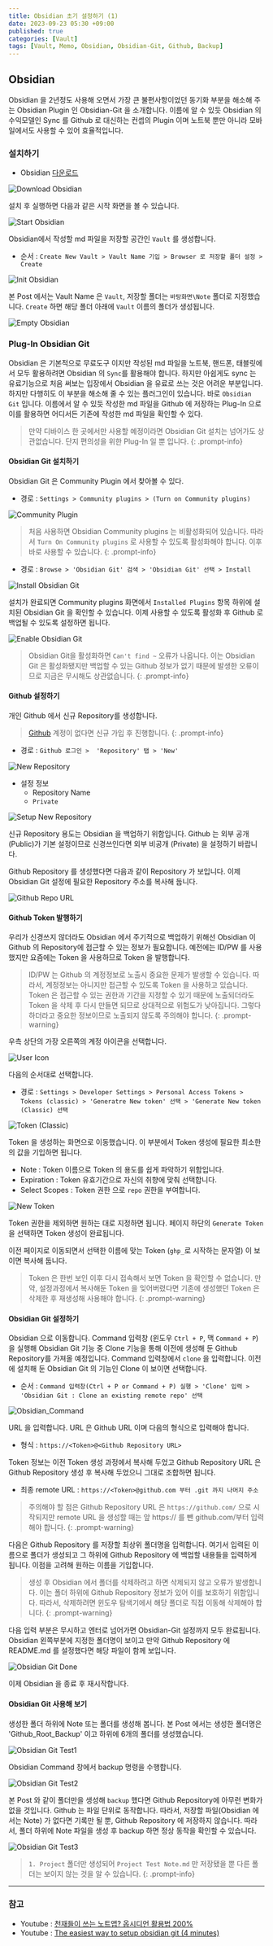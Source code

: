```yaml
---
title: Obsidian 초기 설정하기 (1)
date: 2023-09-23 05:30 +09:00
published: true
categories: [Vault]
tags: [Vault, Memo, Obsidian, Obsidian-Git, Github, Backup]
---
```


## Obsidian

Obsidian 을 2년정도 사용해 오면서 가장 큰 불편사항이었던 동기화 부분을 해소해 주는 Obsidian Plugin 인 Obsidian-Git 을 소개합니다. 
이름에 알 수 있듯 Obsidian 의 수익모델인 Sync 를 Github 로 대신하는 컨셉의 Plugin 이며 노트북 뿐만 아니라 모바일에서도 사용할 수 있어 효율적입니다. 


### 설치하기

- Obsidian [다운로드](https://obsidian.md/download)

![Download Obsidian](/dkei.github.io/assets/images/Obsidian_download.png)

설치 후 실행하면 다음과 같은 시작 화면을 볼 수 있습니다. 

![Start Obsidian](/dkei.github.io/assets/images/Obsidian_start.png)

Obsidian에서 작성할 md 파일을 저장할 공간인 `Vault` 를 생성합니다. 

- 순서 : `Create New Vault > Vault Name 기입 > Browser 로 저장할 폴더 설정 > Create`

![Init Obsidian](/dkei.github.io/assets/images/Obsidian_init.png)

본 Post 에서는 Vault Name 은 `Vault`, 저장할 폴더는 `바탕화면\Note` 폴더로 지정했습니다. `Create` 하면 해당 폴더 아래에 `Vault` 이름의 폴더가 생성됩니다. 

![Empty Obsidian](/dkei.github.io/assets/images/Obsidian_Empty.png)

### Plug-In Obsidian Git

Obsidian 은 기본적으로 무료도구 이지만 작성된 md 파일을 노트북, 핸드폰, 태블릿에서 모두 활용하려면 Obsidian 의 `Sync`를 활용해야 합니다. 하지만 아쉽게도 sync 는 유료기능으로 처음 써보는 입장에서 Obsidian 을 유료로 쓰는 것은 어려운 부분입니다. 하지만 다행히도 이 부분을 해소해 줄 수 있는 플러그인이 있습니다.  바로 `Obsidian Git` 입니다.
이름에서 알 수 있듯 작성한 md 파일을 Github 에 저장하는 Plug-In 으로 이를 활용하면 어디서든 기존에 작성한 md 파일을 확인할 수 있다. 

> 만약 디바이스 한 곳에서만 사용할 예정이라면 Obsidian Git 설치는 넘어가도 상관없습니다. 단지 편의성을 위한 Plug-In 일 뿐 입니다. 
{: .prompt-info}


#### Obsidian Git 설치하기

Obsidian Git 은 Community Plugin 에서 찾아볼 수 있다. 

- 경로 : `Settings > Community plugins > (Turn on Community plugins)`

![Community Plugin](/dkei.github.io/assets/images/Obsidian_Communityplugin.png)

> 처음 사용하면 Obsidian Community plugins 는 비활성화되어 있습니다. 따라서 `Turn On Community plugins` 로 사용할 수 있도록 활성화해야 합니다. 이후 바로 사용할 수 있습니다. 
{: .prompt-info}

- 경로 : `Browse > 'Obsidian Git' 검색 > 'Obsidian Git' 선택 > Install`

![Install Obsidian Git](/dkei.github.io/assets/images/Obsidian_Install_Git.png)

설치가 완료되면 Community plugins 화면에서 `Installed Plugins` 항목 하위에 설치된 Obsidian Git 을 확인할 수 있습니다. 이제 사용할 수 있도록 활성화 후 Github 로 백업될 수 있도록 설정하면 됩니다. 

![Enable Obsidian Git](/dkei.github.io/assets/images/Obsidian_Git_Enable.png)

> Obsidian Git을 활성화하면 `Can't find ~` 오류가 나옵니다. 이는 Obsidian Git 은 활성화됐지만 백업할 수 있는 Github 정보가 없기 때문에 발생한 오류이므로 지금은 무시해도 상관없습니다. 
{: .prompt-info}


#### Github 설정하기 

개인 Github 에서 신규 Repository를 생성합니다. 

> [Github](https://github.com) 계정이 없다면 신규 가입 후 진행합니다. 
{: .prompt-info}

- 경로 : `Github 로그인 >  'Repository' 탭 > 'New'`

![New Repository](/dkei.github.io/assets/images/Github_Repository_New_1.png)


- 설정 정보
    - Repository Name
    - `Private` 

![Setup New Repository](/dkei.github.io/assets/images/Github_Repository_New_2.png)

신규 Repository 용도는 Obsidian 을 백업하기 위함입니다. Github 는 외부 공개(Public)가 기본 설정이므로 신경쓰인다면 외부 비공개 (Private) 을 설정하기 바랍니다. 

Github Repository 를 생성했다면 다음과 같이 Repository 가 보입니다. 
이제 Obsidian Git 설정에 필요한 Repository 주소를 복사해 둡니다. 

![Github Repo URL](/dkei.github.io/assets/images/Github_Repo_URL.png)

#### Github Token 발행하기

우리가 신경쓰지 않더라도 Obsidian 에서 주기적으로 백업하기 위해선 Obsidian 이 Github 의 Repository에 접근할 수 있는 정보가 필요합니다. 예전에는 ID/PW 를 사용했지만 요즘에는 Token 을 사용하므로 Token 을 발행합니다. 

> ID/PW 는 Github 의 계정정보로 노출시 중요한 문제가 발생할 수 있습니다. 따라서, 계정정보는 아니지만 접근할 수 있도록 Token 을 사용하고 있습니다. Token 은 접근할 수 있는 권한과 기간을 지정할 수 있기 때문에 노출되더라도 Token 을 삭제 후 다시 만들면 되므로 상대적으로 위험도가 낮아집니다. 그렇다하더라고 중요한 정보이므로 노출되지 않도록 주의해야 합니다. 
{: .prompt-warning}

우측 상단의 가장 오른쪽의 계정 아이콘을 선택합니다. 

![User Icon](/dkei.github.io/assets/images/Github_User_Icon.png)

다음의 순서대로 선택합니다. 

- 경로 : `Settings > Developer Settings > Personal Access Tokens > Tokens (classic) > 'Generatre New token' 선택 > 'Generate New token (Classic) 선택`

![Token (Classic)](/dkei.github.io/assets/images/Github_Token_1.png)

Token 을 생성하는 화면으로 이동했습니다. 
이 부분에서 Token 생성에 필요한 최소한의 값을 기입하면 됩니다. 
- Note : Token 이름으로 Token 의 용도를 쉽게 파악하기 위함입니다. 
- Expiration : Token 유효기간으로 자신의 취향에 맞춰 선택합니다.  
- Select Scopes : Token 권한 으로 `repo` 권한을 부여합니다. 

![New Token](/dkei.github.io/assets/images/Github_Token_2.png)

Token 권한을 제외하면 원하는 대로 지정하면 됩니다. 
페이지 하단의 `Generate Token` 을 선택하면 Token 생성이 완료됩니다. 

이전 페이지로 이동되면서 선택한 이름에 맞는 Token (`ghp_`로 시작하는 문자열) 이 보이면 복사해 둡니다. 

> Token 은 한번 보인 이후 다시 접속해서 보면 Token 을 확인할 수 없습니다. 만약, 설정과정에서 복사해둔 Token 을 잊어버렸다면 기존에 생성했던 Token 은 삭제한 후 재생성해 사용해야 합니다. 
{: .prompt-warning}


#### Obsidian Git 설정하기 

Obsidian 으로 이동합니다. Command 입력창 (윈도우 `Ctrl + P`, 맥 `Command + P`) 을 실행해 Obsidian Git 기능 중 Clone 기능을 통해 이전에 생성해 둔 Github Repository를 가져올 예정입니다. Command 입력창에서 `clone` 을 입력합니다. 
이전에 설치해 둔 Obsidian Git 의 기능인 Clone 이 보이면 선택합니다. 

- 순서 : `Command 입력창(Ctrl + P or Command + P) 실행 > 'Clone' 입력 > 'Obsidian Git : Clone an existing remote repo' 선택`

![Obsidian_Command](/dkei.github.io/assets/images/Obsidian_Command.png)

URL 을 입력합니다. URL 은 Github URL 이며 다음의 형식으로 입력해야 합니다. 

- 형식 : `https://<Token>@<Github Repository URL>`

Token 정보는 이전 Token 생성 과정에서 복사해 두었고 Github Repository URL 은 Github Repository 생성 후 복사해 두었으니 그대로 조합하면 됩니다. 

- 최종 remote URL : `https://<Token>@github.com 부터 .git 까지 나머지 주소`

> 주의해야 할 점은 Github Repository URL 은 `https://github.com/` 으로 시작되지만 remote URL 을 생성할 때는 앞 https:// 를 뺀 github.com/부터 입력해야 합니다. 
{: .prompt-warning}

다음은 Github Repository 를 저장할 최상위 폴더명을 입력합니다. 여기서 입력된 이름으로 폴더가 생성되고 그 하위에 Github Repository 에 백업할 내용들을 입력하게 됩니다. 
이점을 고려해 원하는 이름을 기입합니다. 

> 생성 후 Obsidian 에서 폴더를 삭제하려고 하면 삭제되지 않고 오류가 발생합니다. 이는 폴더 하위에 Github Repository 정보가 있어 이를 보호하기 위함입니다. 따라서, 삭제하려면 윈도우 탐색기에서 해당 폴더로 직접 이동해 삭제해야 합니다. 
{: .prompt-warning}

다음 입력 부분은 무시하고 엔터로 넘어가면 Obsidian-Git 설정까지 모두 완료됩니다. 
Obsidian 왼쪽부분에 지정한 폴더명이 보이고 만약 Github Repository 에 README.md 를 설정했다면 해당 파일이 함께 보입니다. 

![Obsidian Git Done](/dkei.github.io/assets/images/Obsidian_Git_Done.png)

이제 Obsidian 을 종료 후 재시작합니다. 

#### Obsidian Git 사용해 보기 

생성한 폴더 하위에 Note 또는 폴더를 생성해 봅니다. 
본 Post 에서는 생성한 폴더명은 'Github_Root_Backup' 이고 하위에 6개의 폴더를 생성했습니다. 

![Obsidian Git Test1](/dkei.github.io/assets/images/Obsidian_Git_Test_1.png)

Obsidian Command 창에서 backup 명령을 수행합니다. 

![Obsidian Git Test2](/dkei.github.io/assets/images/Obsidian_Git_Test_2.png)

본 Post 와 같이 폴더만을 생성해 `backup` 했다면 Github Repository에 아무런 변화가 없을 것입니다. Github 는 파일 단위로 동작합니다. 따라서, 저장할 파일(Obsidian 에서는 Note)
가 없다면 기록만 될 뿐, Github Repository 에 저장하지 않습니다. 따라서, 폴더 하위에 Note 파일을 생성 후 backup 하면 정상 동작을 확인할 수 있습니다. 

![Obsidian Git Test3](/dkei.github.io/assets/images/Obsidian_Git_Test_3.png)

> `1. Project` 폴더만 생성되어 `Project Test Note.md` 만 저장됐을 뿐 다른 폴더는 보이지 않는 것을 알 수 있습니다. 
{: .prompt-info}


---
### 참고
- Youtube : [천재들이 쓰는 노트앱? 옵시디언 활용법 200%](https://youtu.be/h6rxKbbgI28?si=OuShur0Q6h-ASKT4)
- Youtube : [The easiest way to setup obsidian git (4 minutes)](https://youtu.be/5YZz38U20ws?si=2lXRVkvyohQRj1jv)

